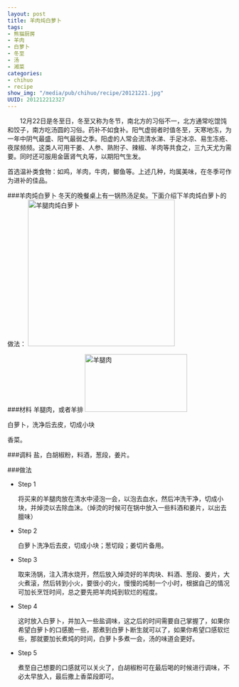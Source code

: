 ```yaml
--- 
layout: post
title: 羊肉炖白萝卜
tags: 
- 熊猫厨房
- 羊肉
- 白萝卜
- 冬至
- 汤
- 湘菜
categories:
- chihuo
- recipe
show_img: "/media/pub/chihuo/recipe/20121221.jpg"
UUID: 201212212327
---
```


　　12月22日是冬至日，冬至又称为冬节，南北方的习俗不一，北方通常吃馄饨和饺子，南方吃汤圆的习俗。药补不如食补。阳气虚弱者时值冬至，天寒地冻，为一年中阴气最盛、阳气最弱之季。阳虚的人常会流清水涕、手足冰凉、易生冻疮、夜尿频频。这类人可用干姜、人参、熟附子、辣椒、羊肉等共食之，三九天尤为需要。同时还可服用金匮肾气丸等，以期阳气生发。

首选温补类食物：如鸡，羊肉，牛肉，鲫鱼等。上述几种，均属美味，在冬季可作为进补的佳品。

###羊肉炖白萝卜
冬天的晚餐桌上有一锅热汤足矣。下面介绍下羊肉炖白萝卜的做法：
<a href="{{site.url}}/media/pub/chihuo/recipe/20121221.jpg" alt="羊腿肉炖白萝卜" rel="prettyPhoto[{{page.UUID}}]">
<img src="{{site.url}}/media/pub/chihuo/recipe/20121221.jpg" width="330px" alt="羊腿肉炖白萝卜" class="img-center"></img>
</a>


###材料
羊腿肉，或者羊排
<a href="{{site.url}}/media/pub/chihuo/recipe/yangtuirou.jpg" alt="羊腿肉" rel="prettyPhoto[{{page.UUID}}]">
<img src="{{site.url}}/media/pub/chihuo/recipe/yangtuirou.jpg" width="230px" height="130px" alt="羊腿肉" class="img-right"></img>
</a>

白萝卜，洗净后去皮，切成小块

香菜。

###调料
盐，白胡椒粉，料酒，葱段，姜片。

###做法
<div class="module method-related-notes">
   <div class="content-item tab-content current method-tab-content">
     <ul><li class="methods">
        <span class="step">Step 1</span>
        <p class="desc">
        将买来的羊腿肉放在清水中浸泡一会，以泡去血水，然后冲洗干净，切成小块，并焯烫以去除血沫。（焯烫的时候可在锅中放入一些料酒和姜片，以出去膻味）
        </p>
     </li>
     <li class="methods">
        <span class="step">Step 2</span>
        <p class="desc">
        白萝卜洗净后去皮，切成小块；葱切段；姜切片备用。
        </p>
    </li><!-- // .methods -->
    <li class="methods">
      <span class="step">Step 3</span>
      <p class="desc">
      取来汤锅，注入清水烧开，然后放入焯烫好的羊肉块、料酒、葱段、姜片，大火煮滚，然后转到小火，要很小的火，慢慢的炖制一个小时，根据自己的情况可加长烹饪时间，总之要先把羊肉炖到软烂的程度。
      </p>
   </li><!-- // .methods -->
   <li class="methods">
   <span class="step">Step 4</span>
   <p class="desc">
    这时放入白萝卜，并加入一些盐调味，这之后的时间需要自己掌握了，如果你希望白萝卜的口感脆一些，那煮到白萝卜断生就可以了，如果你希望口感软烂些，那就要加长煮炖的时间，白萝卜多煮一会，汤的味道会更好。
   </p>
   </li>
   <li class="methods">
   <span class="step">Step 5</span>
   <p class="desc">
    煮至自己想要的口感就可以关火了，白胡椒粉可在最后喝的时候进行调味，不必太早放入，最后撒上香菜段即可。
   </p>
   </li>
   </ul>
   </div><!-- // .content-item -->
</div>



